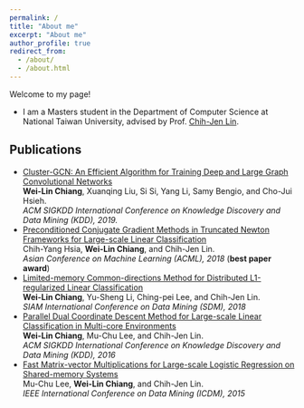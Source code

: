 ```yaml
---
permalink: /
title: "About me"
excerpt: "About me"
author_profile: true
redirect_from: 
  - /about/
  - /about.html
---
```


Welcome to my page!

* I am a Masters student in the Department of Computer Science at National Taiwan University, advised by Prof. [Chih-Jen Lin](https://www.csie.ntu.edu.tw/~cjlin/).


## Publications

- [Cluster-GCN: An Efficient Algorithm for Training Deep and Large Graph Convolutional Networks](https://arxiv.org/abs/1905.07953)  
  **Wei-Lin Chiang**, Xuanqing Liu, Si Si, Yang Li, Samy Bengio, and Cho-Jui Hsieh.  
  *ACM SIGKDD International Conference on Knowledge Discovery and Data Mining (KDD), 2019.*
- [Preconditioned Conjugate Gradient Methods in Truncated Newton Frameworks for Large-scale Linear Classification](http://proceedings.mlr.press/v95/hsia18a.html)  
  Chih-Yang Hsia, **Wei-Lin Chiang**, and Chih-Jen Lin.  
  *Asian Conference on Machine Learning (ACML), 2018* (**best paper award**)
- [Limited-memory Common-directions Method for Distributed L1-regularized Linear Classification](https://www.csie.ntu.edu.tw/~cjlin/papers/l-commdir-l1/OWL-commdir.pdf)  
  **Wei-Lin Chiang**, Yu-Sheng Li, Ching-pei Lee, and Chih-Jen Lin.  
  *SIAM International Conference on Data Mining (SDM), 2018*
- [Parallel Dual Coordinate Descent Method for Large-scale Linear Classification in Multi-core Environments](https://www.csie.ntu.edu.tw/~cjlin/papers/multicore_cddual.pdf)  
  **Wei-Lin Chiang**, Mu-Chu Lee, and Chih-Jen Lin.  
  *ACM SIGKDD International Conference on Knowledge Discovery and Data Mining (KDD), 2016*
- [Fast Matrix-vector Multiplications for Large-scale Logistic Regression on Shared-memory Systems](https://www.csie.ntu.edu.tw/~cjlin/papers/multicore_liblinear_icdm.pdf)  
  Mu-Chu Lee, **Wei-Lin Chiang**, and Chih-Jen Lin.  
  *IEEE International Conference on Data Mining (ICDM), 2015*
